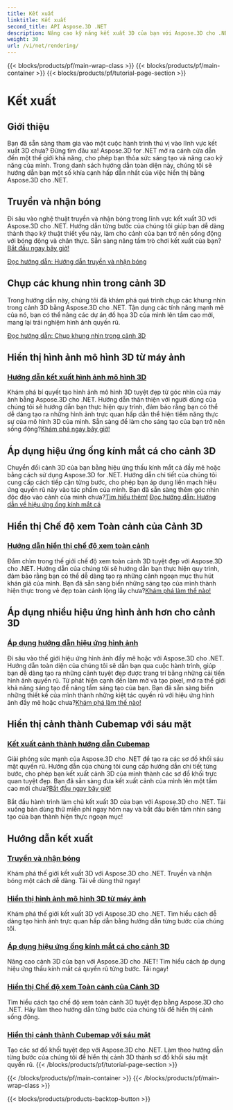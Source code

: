 ```yaml
---
title: Kết xuất
linktitle: Kết xuất
second_title: API Aspose.3D .NET
description: Nâng cao kỹ năng kết xuất 3D của bạn với Aspose.3D cho .NET! Tạo bóng, tạo hình ảnh trực quan quyến rũ, áp dụng hiệu ứng thấu kính mắt cá, v.v.
weight: 30
url: /vi/net/rendering/
---
```


{{< blocks/products/pf/main-wrap-class >}}
{{< blocks/products/pf/main-container >}}
{{< blocks/products/pf/tutorial-page-section >}}

# Kết xuất

## Giới thiệu

Bạn đã sẵn sàng tham gia vào một cuộc hành trình thú vị vào lĩnh vực kết xuất 3D chưa? Đừng tìm đâu xa! Aspose.3D for .NET mở ra cánh cửa dẫn đến một thế giới khả năng, cho phép bạn thỏa sức sáng tạo và nâng cao kỹ năng của mình. Trong danh sách hướng dẫn toàn diện này, chúng tôi sẽ hướng dẫn bạn một số khía cạnh hấp dẫn nhất của việc hiển thị bằng Aspose.3D cho .NET.

## Truyền và nhận bóng
 Đi sâu vào nghệ thuật truyền và nhận bóng trong lĩnh vực kết xuất 3D với Aspose.3D cho .NET. Hướng dẫn từng bước của chúng tôi giúp bạn dễ dàng thành thạo kỹ thuật thiết yếu này, làm cho cảnh của bạn trở nên sống động với bóng động và chân thực. Sẵn sàng nâng tầm trò chơi kết xuất của bạn?[Bắt đầu ngay bây giờ!](./cast-receive-shadows/)

[Đọc hướng dẫn: Hướng dẫn truyền và nhận bóng](./cast-receive-shadows/)


## Chụp các khung nhìn trong cảnh 3D
Trong hướng dẫn này, chúng tôi đã khám phá quá trình chụp các khung nhìn trong cảnh 3D bằng Aspose.3D cho .NET. Tận dụng các tính năng mạnh mẽ của nó, bạn có thể nâng các dự án đồ họa 3D của mình lên tầm cao mới, mang lại trải nghiệm hình ảnh quyến rũ.

[Đọc hướng dẫn: Chụp khung nhìn trong cảnh 3D](./capture-viewport/)


## Hiển thị hình ảnh mô hình 3D từ máy ảnh
### [Hướng dẫn kết xuất hình ảnh mô hình 3D](./render-3d-model-image/)
 Khám phá bí quyết tạo hình ảnh mô hình 3D tuyệt đẹp từ góc nhìn của máy ảnh bằng Aspose.3D cho .NET. Hướng dẫn thân thiện với người dùng của chúng tôi sẽ hướng dẫn bạn thực hiện quy trình, đảm bảo rằng bạn có thể dễ dàng tạo ra những hình ảnh trực quan hấp dẫn thể hiện tiềm năng thực sự của mô hình 3D của mình. Sẵn sàng để làm cho sáng tạo của bạn trở nên sống động?[Khám phá ngay bây giờ!](./render-3d-model-image/)

## Áp dụng hiệu ứng ống kính mắt cá cho cảnh 3D
Chuyển đổi cảnh 3D của bạn bằng hiệu ứng thấu kính mắt cá đầy mê hoặc bằng cách sử dụng Aspose.3D for .NET. Hướng dẫn chi tiết của chúng tôi cung cấp cách tiếp cận từng bước, cho phép bạn áp dụng liền mạch hiệu ứng quyến rũ này vào tác phẩm của mình. Bạn đã sẵn sàng thêm góc nhìn độc đáo vào cảnh của mình chưa?[Tìm hiểu thêm!](./fisheye-lens-effect-3d-scene/)
[Đọc hướng dẫn: Hướng dẫn về hiệu ứng ống kính mắt cá](./fisheye-lens-effect-3d-scene/)

## Hiển thị Chế độ xem Toàn cảnh của Cảnh 3D
### [Hướng dẫn hiển thị chế độ xem toàn cảnh](./render-panorama-view/)
 Đắm chìm trong thế giới chế độ xem toàn cảnh 3D tuyệt đẹp với Aspose.3D cho .NET. Hướng dẫn của chúng tôi sẽ hướng dẫn bạn thực hiện quy trình, đảm bảo rằng bạn có thể dễ dàng tạo ra những cảnh ngoạn mục thu hút khán giả của mình. Bạn đã sẵn sàng biến những sáng tạo của mình thành hiện thực trong vẻ đẹp toàn cảnh lộng lẫy chưa?[Khám phá làm thế nào!](./render-panorama-view/)

## Áp dụng nhiều hiệu ứng hình ảnh hơn cho cảnh 3D
### [Áp dụng hướng dẫn hiệu ứng hình ảnh](./apply-visual-effects/)
Đi sâu vào thế giới hiệu ứng hình ảnh đầy mê hoặc với Aspose.3D cho .NET. Hướng dẫn toàn diện của chúng tôi sẽ dẫn bạn qua cuộc hành trình, giúp bạn dễ dàng tạo ra những cảnh tuyệt đẹp được trang trí bằng những cải tiến hình ảnh quyến rũ. Từ phát hiện cạnh đến làm mờ và tạo pixel, mở ra thế giới khả năng sáng tạo để nâng tầm sáng tạo của bạn. Bạn đã sẵn sàng biến những thiết kế của mình thành những kiệt tác quyến rũ với hiệu ứng hình ảnh đầy mê hoặc chưa?[Khám phá làm thế nào!](./apply-visual-effects/)

## Hiển thị cảnh thành Cubemap với sáu mặt
### [Kết xuất cảnh thành hướng dẫn Cubemap](./render-scene-cubemap/)
 Giải phóng sức mạnh của Aspose.3D cho .NET để tạo ra các sơ đồ khối sáu mặt quyến rũ. Hướng dẫn của chúng tôi cung cấp hướng dẫn chi tiết từng bước, cho phép bạn kết xuất cảnh 3D của mình thành các sơ đồ khối trực quan tuyệt đẹp. Bạn đã sẵn sàng đưa kết xuất cảnh của mình lên một tầm cao mới chưa?[Bắt đầu ngay bây giờ!](./render-scene-cubemap/)

Bắt đầu hành trình làm chủ kết xuất 3D của bạn với Aspose.3D cho .NET. Tải xuống bản dùng thử miễn phí ngay hôm nay và bắt đầu biến tầm nhìn sáng tạo của bạn thành hiện thực ngoạn mục!
## Hướng dẫn kết xuất
### [Truyền và nhận bóng](./cast-receive-shadows/)
Khám phá thế giới kết xuất 3D với Aspose.3D cho .NET. Truyền và nhận bóng một cách dễ dàng. Tải về dùng thử ngay!
### [Hiển thị hình ảnh mô hình 3D từ máy ảnh](./render-3d-model-image/)
Khám phá thế giới kết xuất 3D với Aspose.3D cho .NET. Tìm hiểu cách dễ dàng tạo hình ảnh trực quan hấp dẫn bằng hướng dẫn từng bước của chúng tôi.
### [Áp dụng hiệu ứng ống kính mắt cá cho cảnh 3D](./fisheye-lens-effect-3d-scene/)
Nâng cao cảnh 3D của bạn với Aspose.3D cho .NET! Tìm hiểu cách áp dụng hiệu ứng thấu kính mắt cá quyến rũ từng bước. Tải ngay!
### [Hiển thị Chế độ xem Toàn cảnh của Cảnh 3D](./render-panorama-view/)
Tìm hiểu cách tạo chế độ xem toàn cảnh 3D tuyệt đẹp bằng Aspose.3D cho .NET. Hãy làm theo hướng dẫn từng bước của chúng tôi để hiển thị cảnh sống động.
### [Hiển thị cảnh thành Cubemap với sáu mặt](./render-scene-cubemap/)
Tạo các sơ đồ khối tuyệt đẹp với Aspose.3D cho .NET. Làm theo hướng dẫn từng bước của chúng tôi để hiển thị cảnh 3D thành sơ đồ khối sáu mặt quyến rũ.
{{< /blocks/products/pf/tutorial-page-section >}}

{{< /blocks/products/pf/main-container >}}
{{< /blocks/products/pf/main-wrap-class >}}

{{< blocks/products/products-backtop-button >}}
